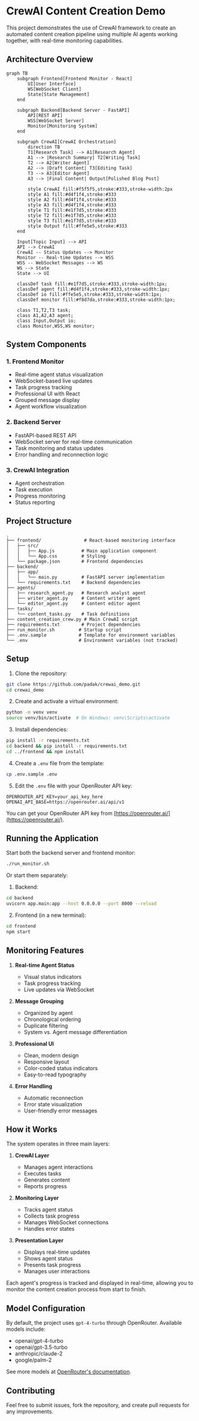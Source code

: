 # CrewAI Content Creation Demo

This project demonstrates the use of CrewAI framework to create an automated content creation pipeline using multiple AI agents working together, with real-time monitoring capabilities.

## Architecture Overview

```mermaid
graph TB
    subgraph Frontend[Frontend Monitor - React]
        UI[User Interface]
        WS[WebSocket Client]
        State[State Management]
    end

    subgraph Backend[Backend Server - FastAPI]
        API[REST API]
        WSS[WebSocket Server]
        Monitor[Monitoring System]
    end

    subgraph CrewAI[CrewAI Orchestration]
        direction TB
        T1[Research Task] --> A1[Research Agent]
        A1 --> |Research Summary| T2[Writing Task]
        T2 --> A2[Writer Agent]
        A2 --> |Draft Content| T3[Editing Task]
        T3 --> A3[Editor Agent]
        A3 --> |Final Content| Output[Polished Blog Post]
        
        style CrewAI fill:#f5f5f5,stroke:#333,stroke-width:2px
        style A1 fill:#d4f1f4,stroke:#333
        style A2 fill:#d4f1f4,stroke:#333
        style A3 fill:#d4f1f4,stroke:#333
        style T1 fill:#e1f7d5,stroke:#333
        style T2 fill:#e1f7d5,stroke:#333
        style T3 fill:#e1f7d5,stroke:#333
        style Output fill:#ffe5e5,stroke:#333
    end

    Input[Topic Input] --> API
    API --> CrewAI
    CrewAI -- Status Updates --> Monitor
    Monitor -- Real-time Updates --> WSS
    WSS -- WebSocket Messages --> WS
    WS --> State
    State --> UI
    
    classDef task fill:#e1f7d5,stroke:#333,stroke-width:1px;
    classDef agent fill:#d4f1f4,stroke:#333,stroke-width:1px;
    classDef io fill:#ffe5e5,stroke:#333,stroke-width:1px;
    classDef monitor fill:#f8d7da,stroke:#333,stroke-width:1px;
    
    class T1,T2,T3 task;
    class A1,A2,A3 agent;
    class Input,Output io;
    class Monitor,WSS,WS monitor;
```

## System Components

### 1. Frontend Monitor
- Real-time agent status visualization
- WebSocket-based live updates
- Task progress tracking
- Professional UI with React
- Grouped message display
- Agent workflow visualization

### 2. Backend Server
- FastAPI-based REST API
- WebSocket server for real-time communication
- Task monitoring and status updates
- Error handling and reconnection logic

### 3. CrewAI Integration
- Agent orchestration
- Task execution
- Progress monitoring
- Status reporting

## Project Structure

```
.
├── frontend/                # React-based monitoring interface
│   ├── src/
│   │   ├── App.js          # Main application component
│   │   └── App.css         # Styling
│   └── package.json        # Frontend dependencies
├── backend/
│   ├── app/
│   │   └── main.py         # FastAPI server implementation
│   └── requirements.txt    # Backend dependencies
├── agents/
│   ├── research_agent.py   # Research analyst agent
│   ├── writer_agent.py     # Content writer agent
│   └── editor_agent.py     # Content editor agent
├── tasks/
│   └── content_tasks.py    # Task definitions
├── content_creation_crew.py # Main CrewAI script
├── requirements.txt        # Project dependencies
├── run_monitor.sh         # Startup script
├── .env.sample            # Template for environment variables
└── .env                   # Environment variables (not tracked)
```

## Setup

1. Clone the repository:
```bash
git clone https://github.com/padak/crewai_demo.git
cd crewai_demo
```

2. Create and activate a virtual environment:
```bash
python -m venv venv
source venv/bin/activate  # On Windows: venv\Scripts\activate
```

3. Install dependencies:
```bash
pip install -r requirements.txt
cd backend && pip install -r requirements.txt
cd ../frontend && npm install
```

4. Create a `.env` file from the template:
```bash
cp .env.sample .env
```

5. Edit the `.env` file with your OpenRouter API key:
```
OPENROUTER_API_KEY=your_api_key_here
OPENAI_API_BASE=https://openrouter.ai/api/v1
```

You can get your OpenRouter API key from [https://openrouter.ai/](https://openrouter.ai/).

## Running the Application

Start both the backend server and frontend monitor:

```bash
./run_monitor.sh
```

Or start them separately:

1. Backend:
```bash
cd backend
uvicorn app.main:app --host 0.0.0.0 --port 8000 --reload
```

2. Frontend (in a new terminal):
```bash
cd frontend
npm start
```

## Monitoring Features

1. **Real-time Agent Status**
   - Visual status indicators
   - Task progress tracking
   - Live updates via WebSocket

2. **Message Grouping**
   - Organized by agent
   - Chronological ordering
   - Duplicate filtering
   - System vs. Agent message differentiation

3. **Professional UI**
   - Clean, modern design
   - Responsive layout
   - Color-coded status indicators
   - Easy-to-read typography

4. **Error Handling**
   - Automatic reconnection
   - Error state visualization
   - User-friendly error messages

## How it Works

The system operates in three main layers:

1. **CrewAI Layer**
   - Manages agent interactions
   - Executes tasks
   - Generates content
   - Reports progress

2. **Monitoring Layer**
   - Tracks agent status
   - Collects task progress
   - Manages WebSocket connections
   - Handles error states

3. **Presentation Layer**
   - Displays real-time updates
   - Shows agent status
   - Presents task progress
   - Manages user interactions

Each agent's progress is tracked and displayed in real-time, allowing you to monitor the content creation process from start to finish.

## Model Configuration

By default, the project uses `gpt-4-turbo` through OpenRouter. Available models include:
- openai/gpt-4-turbo
- openai/gpt-3.5-turbo
- anthropic/claude-2
- google/palm-2

See more models at [OpenRouter's documentation](https://openrouter.ai/docs#models).

## Contributing

Feel free to submit issues, fork the repository, and create pull requests for any improvements. 